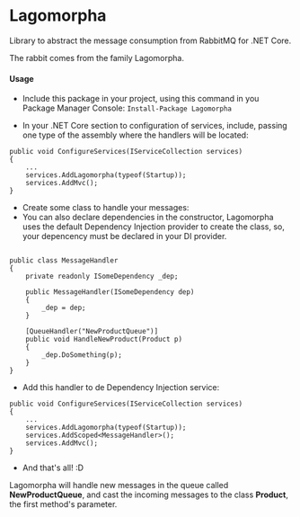 # Lagomorpha

Library to abstract the message consumption from RabbitMQ for .NET Core.

The rabbit comes from the family Lagomorpha.

#### Usage

- Include this package in your project, using this command in you Package Manager Console:
`Install-Package Lagomorpha`

- In your .NET Core section to configuration of services, include, passing one type of the assembly where the handlers will be located:

~~~~
public void ConfigureServices(IServiceCollection services)
{
    ...
    services.AddLagomorpha(typeof(Startup));
    services.AddMvc();
}
~~~~

- Create some class to handle your messages:
- You can also declare dependencies in the constructor, Lagomorpha uses the default Dependency Injection provider to create the class, so, your depencency must be declared in your DI provider.

~~~~

public class MessageHandler 
{
    private readonly ISomeDependency _dep;
    
    public MessageHandler(ISomeDependency dep) 
    {
        _dep = dep;
    }

    [QueueHandler("NewProductQueue")]
    public void HandleNewProduct(Product p)
    {
        _dep.DoSomething(p);    
    }
}

~~~~

- Add this handler to de Dependency Injection service:

~~~~
public void ConfigureServices(IServiceCollection services)
{
    ...
    services.AddLagomorpha(typeof(Startup));
    services.AddScoped<MessageHandler>();
    services.AddMvc();
}
~~~~

- And that's all! :D

Lagomorpha will handle new messages in the queue called **NewProductQueue**, and
cast the incoming messages to the class **Product**, the first method's parameter.

